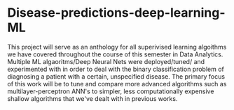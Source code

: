 # Disease-predictions-deep-learning-ML
This project will serve as an anthology for all superivised learning algoithms we have covered throughout the course of this semester in Data Analytics. Multiple ML algaoritms/Deep Neural Nets were deployed/tuned/ and experimented with in order to deal with the binary classification problem of diagnosing a patient with a certain, unspecified disease. The primary focus of this work will be to tune and compare more advanced algorithms such as multilayer-perceptron ANN's to simpler, less computationally expensive shallow algorithms that we've dealt with in previous works.
